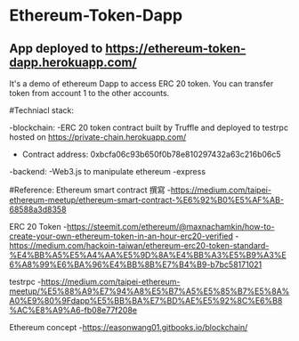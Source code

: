 # Ethereum-Token-Dapp

## App deployed to https://ethereum-token-dapp.herokuapp.com/

It's a demo of ethereum Dapp to access ERC 20 token.
You can transfer token from account 1 to the other accounts.

#Techniacl stack:

-blockchain:
  -ERC 20 token contract built by Truffle and deployed to testrpc hosted on https://private-chain.herokuapp.com/
  - Contract address: 0xbcfa06c93b650f0b78e810297432a63c216b06c5
  
-backend:
  -Web3.js to manipulate ethereum
  -express


#Reference:
  Ethereum smart contract 撰寫
    -https://medium.com/taipei-ethereum-meetup/ethereum-smart-contract-%E6%92%B0%E5%AF%AB-68588a3d8358
  
  ERC 20 Token
    -https://steemit.com/ethereum/@maxnachamkin/how-to-create-your-own-ethereum-token-in-an-hour-erc20-verified
    -https://medium.com/hackoin-taiwan/ethereum-erc20-token-standard-%E4%BB%A5%E5%A4%AA%E5%9D%8A%E4%BB%A3%E5%B9%A3%E6%A8%99%E6%BA%96%E4%BB%8B%E7%B4%B9-b7bc58171021
    
  testrpc
    -https://medium.com/taipei-ethereum-meetup/%E5%88%A9%E7%94%A8%E5%B7%A5%E5%85%B7%E5%8A%A0%E9%80%9Fdapp%E5%BB%BA%E7%BD%AE%E5%92%8C%E6%B8%AC%E8%A9%A6-fb08e77f208e
  
  Ethereum concept
    -https://easonwang01.gitbooks.io/blockchain/

